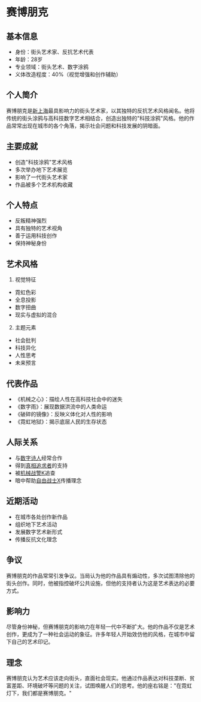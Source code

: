 # 赛博朋克

## 基本信息
- 身份：街头艺术家、反抗艺术代表
- 年龄：28岁
- 专业领域：街头艺术、数字涂鸦
- 义体改造程度：40%（视觉增强和创作辅助）

## 个人简介
赛博朋克是[新上海](/城市/新上海.md)最具影响力的街头艺术家，以其独特的反抗艺术风格闻名。他将传统的街头涂鸦与高科技数字艺术相结合，创造出独特的"科技涂鸦"风格。他的作品常常出现在城市的各个角落，揭示社会问题和科技发展的阴暗面。

## 主要成就
- 创造"科技涂鸦"艺术风格
- 多次举办地下艺术展览
- 影响了一代街头艺术家
- 作品被多个艺术机构收藏

## 个人特点
- 反叛精神强烈
- 具有独特的艺术视角
- 善于运用科技创作
- 保持神秘身份

## 艺术风格
1. 视觉特征
- 霓虹色彩
- 全息投影
- 数字扭曲
- 现实与虚拟的混合

2. 主题元素
- 社会批判
- 科技异化
- 人性思考
- 未来预言

## 代表作品
- 《机械之心》：描绘人性在高科技社会中的迷失
- 《数字雨》：展现数据洪流中的人类命运
- 《破碎的镜像》：反映义体化对人性的影响
- 《霓虹地狱》：揭示底层人民的生存状态

## 人际关系
- 与[数字诗人](/人物/数字诗人.md)经常合作
- 得到[真相追求者](/人物/真相追求者.md)的支持
- 被[机械战警K](/人物/机械战警K.md)追查
- 暗中帮助[自由战士X](/人物/自由战士X.md)传播理念

## 近期活动
- 在城市各处创作新作品
- 组织地下艺术活动
- 发展数字艺术新形式
- 传播反抗文化理念

## 争议
赛博朋克的作品常常引发争议。当局认为他的作品具有煽动性，多次试图清除他的街头创作。同时，他被指控破坏公共设施，但他的支持者认为这是艺术表达的必要方式。

## 影响力
尽管身份神秘，但赛博朋克的影响力在年轻一代中不断扩大。他的作品不仅是艺术创作，更成为了一种社会运动的象征。许多年轻人开始效仿他的风格，在城市中留下自己的艺术印记。

## 理念
赛博朋克认为艺术应该走向街头，直面社会现实。他通过作品表达对科技垄断、贫富差距、环境破坏等问题的关注，试图唤醒人们的思考。他的座右铭是："在霓虹灯下，我们都是赛博朋克。"
